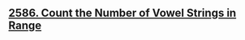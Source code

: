 ## [2586. Count the Number of Vowel Strings in Range](https://leetcode.com/problems/count-the-number-of-vowel-strings-in-range/description/)